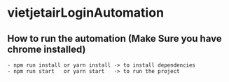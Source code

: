 # vietjetairLoginAutomation
## How to run the automation (Make Sure you have chrome installed)
    - npm run install or yarn install -> to install dependencies
    - npm run start   or yarn start   -> to run the project
